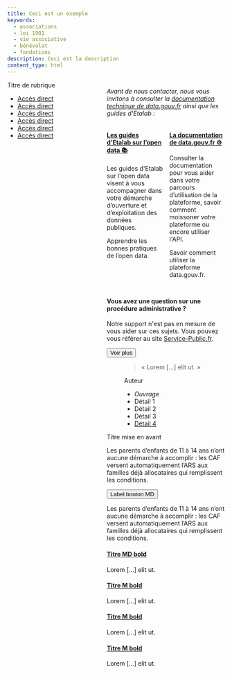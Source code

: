 ```yaml
---
title: Ceci est un exemple
keywords:
  - associations
  - loi 1901
  - vie associative
  - bénévolat
  - fondations
description: Ceci est la description
content_type: html
---
```

<div style="display:flex;">
    <nav class="fr-sidemenu fr-sidemenu--sticky-full-height" aria-label="Menu latéral" style="min-width:230px;">
        <div class="fr-sidemenu__inner">
            <button class="fr-sidemenu__btn" hidden aria-controls="fr-sidemenu-wrapper" aria-expanded="false">Dans cette rubrique</button>
            <div class="fr-collapse" id="fr-sidemenu-wrapper">
                <div class="fr-sidemenu__title">Titre de rubrique</div>
                <ul class="fr-sidemenu__list">
                    <li class="fr-sidemenu__item fr-sidemenu__item--active">
                        <a class="fr-sidemenu__link" href="#" target="_self" aria-current="page">Accès direct</a>
                    </li>
                    <li class="fr-sidemenu__item">
                        <a class="fr-sidemenu__link" href="#" target="_self">Accès direct</a>
                    </li>
                <li class="fr-sidemenu__item">
                        <a class="fr-sidemenu__link" href="#" target="_self">Accès direct</a>
                    </li>
                    <li class="fr-sidemenu__item">
                        <a class="fr-sidemenu__link" href="#" target="_self">Accès direct</a>
                    </li>
                    <li class="fr-sidemenu__item">
                        <a class="fr-sidemenu__link" href="#" target="_self">Accès direct</a>
                    </li>
                    <li class="fr-sidemenu__item">
                        <a class="fr-sidemenu__link" href="#" target="_self">Accès direct</a>
                    </li>
                </ul>
            </div>
        </div>
    </nav>
    <div>
        <p><i>Avant de nous contacter, nous vous invitons à consulter la <a href="doc.data.gouv.fr/">documentation technique de data.gouv.fr</a>
                ainsi que les guides d'Etalab : </i></p>
        <div style="display: flex; gap: 15px; margin-bottom: 30px;">
                <div class="fr-card fr-card--horizontal fr-enlarge-link" style="flex: 1;">
                    <div class="fr-card__body">
                    <h4 class="fr-card__title">
                        <a href="https://guides.etalab.gouv.fr/" class="fr-card__link">Les guides d’Etalab sur l’open data 📚</a>
                    </h4>
                    <p class="fr-card__desc">Les guides d'Etalab sur l'open data visent à vous accompagner dans votre démarche d’ouverture et d’exploitation des données publiques.</p>
                    <p class="fr-card__detail">Apprendre les bonnes pratiques de l’open data.</p>
                    </div>
                </div>
                <div class="fr-card fr-card--horizontal fr-enlarge-link" style="flex: 1;">
                    <div class="fr-card__body">
                    <h4 class="fr-card__title">
                        <a href="https://doc.data.gouv.fr/" class="fr-card__link">La documentation de data.gouv.fr ⚙️</a>
                    </h4>
                    <p class="fr-card__desc">Consulter la documentation pour vous aider dans votre parcours d’utilisation de la plateforme, savoir comment moissoner votre plateforme ou encore utiliser l'API.</p>
                    <p class="fr-card__detail">Savoir comment utiliser la plateforme data.gouv.fr.</p>
                    </div>
                </div>
            </div>
        <h4> Vous avez une question sur une procédure administrative ? </h4>
        <p>Notre support n'est pas en mesure de vous aider sur ces sujets.
        Vous pouvez vous référer au site <a href="https://doc.data.gouv.fr/" target="_blank"> Service-Public.fr</a>.</p>
        <button class="fr-btn">
            Voir plus
        </button>
        <figure class="fr-quote fr-quote--column fr-my-6w">
            <blockquote cite="[À MODIFIER | https://lien-vers-la-source.fr || supprimer l'attribut si pas d'url pour la source]">
                <p>« Lorem [...] elit ut. »</p>
            </blockquote>
            <figcaption>
                <p class="fr-quote__author">Auteur</p>
                <ul class="fr-quote__source">
                    <li>
                        <cite>Ouvrage</cite>
                    </li>
                    <li>Détail 1</li>
                    <li>Détail 2</li>
                    <li>Détail 3</li>
                    <li>
                    <a target="_blank" href="[À MODIFIER | Lien vers la sources ou des infos complémentaires]" rel="noopener" >Détail 4</a>
                    </li>
                </ul>
            </figcaption>
        </figure>
        <div class="fr-callout fr-fi-information-line fr-my-6w">
            <p class="fr-callout__title">Titre mise en avant</p>
            <p class="fr-callout__text">
                Les parents d’enfants de 11 à 14 ans n’ont aucune démarche à accomplir : les CAF versent automatiquement l’ARS aux familles déjà allocataires qui remplissent les conditions.
            </p>
            <button class="fr-btn">
                Label bouton MD
            </button>
        </div>
        <div class="fr-highlight  fr-my-6w">
            <p>Les parents d’enfants de 11 à 14 ans n’ont aucune démarche à accomplir : 
            les CAF versent automatiquement l’ARS aux familles déjà allocataires qui 
                remplissent les conditions.
            </p>
        </div>
        <div class="fr-grid-row fr-grid-row--gutters fr-my-6w">
            <div class="fr-col-6 fr-col-md-4 fr-col-lg-3">
                <div class="fr-tile fr-enlarge-link">
                    <div class="fr-tile__body">
                        <h4 class="fr-tile__title">
                            <a class="fr-tile__link" href>Titre MD bold</a>
                        </h4>
                        <p class="fr-tile__desc">Lorem [...] elit ut.</p>
                    </div>
                </div>
            </div>
            <div class="fr-col-6 fr-col-md-4 fr-col-lg-3">
                <div class="fr-tile fr-enlarge-link">
                    <div class="fr-tile__body">
                        <h4 class="fr-tile__title">
                            <a class="fr-tile__link" href>Titre M bold</a>
                        </h4>
                        <p class="fr-tile__desc">Lorem [...] elit ut.</p>
                    </div>
                </div>
            </div>
            <div class="fr-col-6 fr-col-md-4 fr-col-lg-3">
                <div class="fr-tile fr-enlarge-link">
                    <div class="fr-tile__body">
                        <h4 class="fr-tile__title">
                            <a class="fr-tile__link" href>Titre M bold</a>
                        </h4>
                        <p class="fr-tile__desc">Lorem [...] elit ut.</p>
                    </div>
                </div>
            </div>
            <div class="fr-col-6 fr-col-md-4 fr-col-lg-3">
                <div class="fr-tile fr-enlarge-link">
                    <div class="fr-tile__body">
                        <h4 class="fr-tile__title">
                            <a class="fr-tile__link" href>Titre M bold</a>
                        </h4>
                        <p class="fr-tile__desc">Lorem [...] elit ut.</p>
                    </div>
                </div>
            </div>
        </div>
    </div>
</div>
